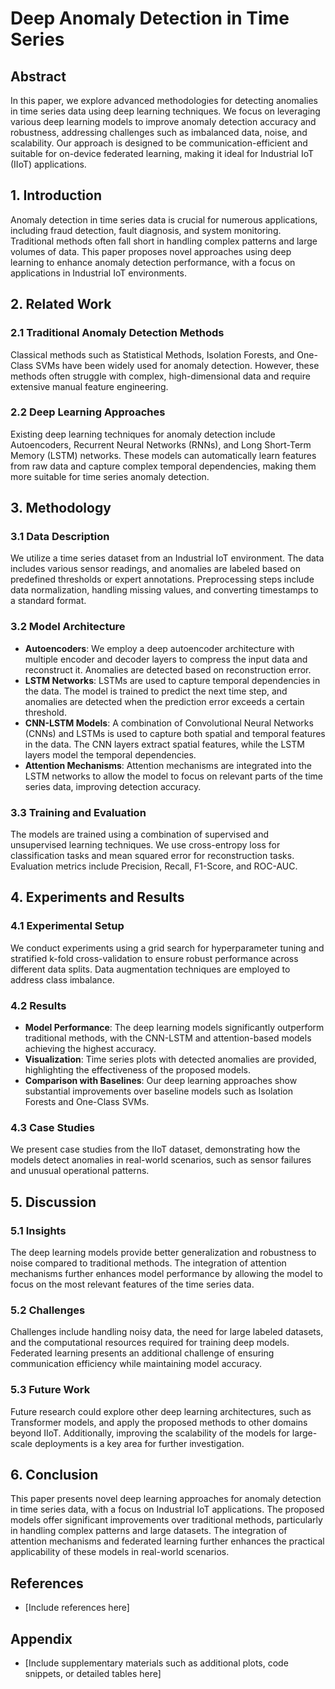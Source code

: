 # Deep Anomaly Detection in Time Series

## Abstract
In this paper, we explore advanced methodologies for detecting anomalies in time series data using deep learning techniques. We focus on leveraging various deep learning models to improve anomaly detection accuracy and robustness, addressing challenges such as imbalanced data, noise, and scalability. Our approach is designed to be communication-efficient and suitable for on-device federated learning, making it ideal for Industrial IoT (IIoT) applications.

## 1. Introduction
Anomaly detection in time series data is crucial for numerous applications, including fraud detection, fault diagnosis, and system monitoring. Traditional methods often fall short in handling complex patterns and large volumes of data. This paper proposes novel approaches using deep learning to enhance anomaly detection performance, with a focus on applications in Industrial IoT environments.

## 2. Related Work
### 2.1 Traditional Anomaly Detection Methods
Classical methods such as Statistical Methods, Isolation Forests, and One-Class SVMs have been widely used for anomaly detection. However, these methods often struggle with complex, high-dimensional data and require extensive manual feature engineering.

### 2.2 Deep Learning Approaches
Existing deep learning techniques for anomaly detection include Autoencoders, Recurrent Neural Networks (RNNs), and Long Short-Term Memory (LSTM) networks. These models can automatically learn features from raw data and capture complex temporal dependencies, making them more suitable for time series anomaly detection.

## 3. Methodology
### 3.1 Data Description
We utilize a time series dataset from an Industrial IoT environment. The data includes various sensor readings, and anomalies are labeled based on predefined thresholds or expert annotations. Preprocessing steps include data normalization, handling missing values, and converting timestamps to a standard format.

### 3.2 Model Architecture
- **Autoencoders**: We employ a deep autoencoder architecture with multiple encoder and decoder layers to compress the input data and reconstruct it. Anomalies are detected based on reconstruction error.
- **LSTM Networks**: LSTMs are used to capture temporal dependencies in the data. The model is trained to predict the next time step, and anomalies are detected when the prediction error exceeds a certain threshold.
- **CNN-LSTM Models**: A combination of Convolutional Neural Networks (CNNs) and LSTMs is used to capture both spatial and temporal features in the data. The CNN layers extract spatial features, while the LSTM layers model the temporal dependencies.
- **Attention Mechanisms**: Attention mechanisms are integrated into the LSTM networks to allow the model to focus on relevant parts of the time series data, improving detection accuracy.

### 3.3 Training and Evaluation
The models are trained using a combination of supervised and unsupervised learning techniques. We use cross-entropy loss for classification tasks and mean squared error for reconstruction tasks. Evaluation metrics include Precision, Recall, F1-Score, and ROC-AUC.

## 4. Experiments and Results
### 4.1 Experimental Setup
We conduct experiments using a grid search for hyperparameter tuning and stratified k-fold cross-validation to ensure robust performance across different data splits. Data augmentation techniques are employed to address class imbalance.

### 4.2 Results
- **Model Performance**: The deep learning models significantly outperform traditional methods, with the CNN-LSTM and attention-based models achieving the highest accuracy.
- **Visualization**: Time series plots with detected anomalies are provided, highlighting the effectiveness of the proposed models.
- **Comparison with Baselines**: Our deep learning approaches show substantial improvements over baseline models such as Isolation Forests and One-Class SVMs.

### 4.3 Case Studies
We present case studies from the IIoT dataset, demonstrating how the models detect anomalies in real-world scenarios, such as sensor failures and unusual operational patterns.

## 5. Discussion
### 5.1 Insights
The deep learning models provide better generalization and robustness to noise compared to traditional methods. The integration of attention mechanisms further enhances model performance by allowing the model to focus on the most relevant features of the time series data.

### 5.2 Challenges
Challenges include handling noisy data, the need for large labeled datasets, and the computational resources required for training deep models. Federated learning presents an additional challenge of ensuring communication efficiency while maintaining model accuracy.

### 5.3 Future Work
Future research could explore other deep learning architectures, such as Transformer models, and apply the proposed methods to other domains beyond IIoT. Additionally, improving the scalability of the models for large-scale deployments is a key area for further investigation.

## 6. Conclusion
This paper presents novel deep learning approaches for anomaly detection in time series data, with a focus on Industrial IoT applications. The proposed models offer significant improvements over traditional methods, particularly in handling complex patterns and large datasets. The integration of attention mechanisms and federated learning further enhances the practical applicability of these models in real-world scenarios.

## References
- [Include references here]

## Appendix
- [Include supplementary materials such as additional plots, code snippets, or detailed tables here]
